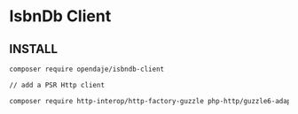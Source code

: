 # IsbnDb Client

## INSTALL

```sh
composer require opendaje/isbndb-client

// add a PSR Http client

composer require http-interop/http-factory-guzzle php-http/guzzle6-adapter
```